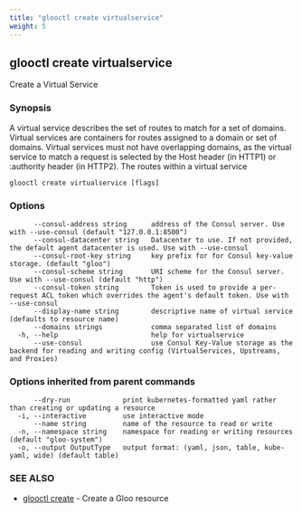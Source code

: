 ```yaml
---
title: "glooctl create virtualservice"
weight: 5
---
```

## glooctl create virtualservice

Create a Virtual Service

### Synopsis

A virtual service describes the set of routes to match for a set of domains. 
Virtual services are containers for routes assigned to a domain or set of domains. 
Virtual services must not have overlapping domains, as the virtual service to match a request is selected by the Host header (in HTTP1) or :authority header (in HTTP2). The routes within a virtual service 

```
glooctl create virtualservice [flags]
```

### Options

```
      --consul-address string      address of the Consul server. Use with --use-consul (default "127.0.0.1:8500")
      --consul-datacenter string   Datacenter to use. If not provided, the default agent datacenter is used. Use with --use-consul
      --consul-root-key string     key prefix for for Consul key-value storage. (default "gloo")
      --consul-scheme string       URI scheme for the Consul server. Use with --use-consul (default "http")
      --consul-token string        Token is used to provide a per-request ACL token which overrides the agent's default token. Use with --use-consul
      --display-name string        descriptive name of virtual service (defaults to resource name)
      --domains strings            comma separated list of domains
  -h, --help                       help for virtualservice
      --use-consul                 use Consul Key-Value storage as the backend for reading and writing config (VirtualServices, Upstreams, and Proxies)
```

### Options inherited from parent commands

```
      --dry-run             print kubernetes-formatted yaml rather than creating or updating a resource
  -i, --interactive         use interactive mode
      --name string         name of the resource to read or write
  -n, --namespace string    namespace for reading or writing resources (default "gloo-system")
  -o, --output OutputType   output format: (yaml, json, table, kube-yaml, wide) (default table)
```

### SEE ALSO

* [glooctl create](../glooctl_create)	 - Create a Gloo resource

